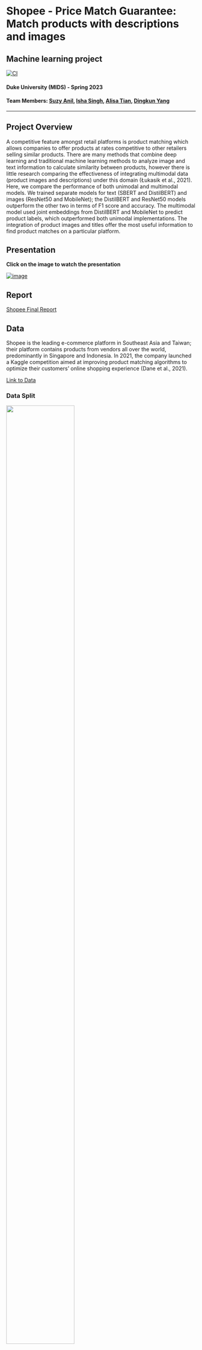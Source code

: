 # Shopee - Price Match Guarantee: Match products with descriptions and images


## Machine learning project
[![CI](https://github.com/nogibjj/Shopee-Price-Match-Guarantee/actions/workflows/main.yml/badge.svg)](https://github.com/nogibjj/Shopee-Price-Match-Guarantee/actions/workflows/main.yml)

#### Duke University (MIDS) - Spring 2023

#### Team Members: [Suzy Anil](https://github.com/sanil72900), [Isha Singh](https://github.com/IshaSingh01), [Alisa Tian](https://github.com/alisa0705), [Dingkun Yang](https://github.com/Yer1k)

----

## Project Overview
A competitive feature amongst retail platforms is product matching which allows companies to offer products at rates competitive to other retailers selling similar products. There are many methods that combine deep learning and traditional machine learning methods to analyze image and text information to calculate similarity between products, however there is little research comparing the effectiveness of integrating multimodal data (product images and descriptions) under this domain (Łukasik et al., 2021). Here, we compare the performance of both unimodal and multimodal models. We trained separate models for text (SBERT and DistilBERT) and images (ResNet50 and MobileNet); the DistilBERT and ResNet50 models outperform the other two in terms of  F1 score and accuracy. The multimodal model used joint embeddings from DistilBERT and MobileNet to predict product labels, which outperformed both unimodal implementations. The integration of product images and titles offer the most useful information to find product matches on a particular platform. 

## Presentation

**Click on the image to watch the presentation**

[![image](https://user-images.githubusercontent.com/81750079/233124833-7b0fcfab-86bf-4579-a364-d508ebd4a798.png)](https://youtu.be/FvDNHgyIBxA)

## Report

[Shopee Final Report](https://github.com/nogibjj/Shopee-Product-Price-Match-Guarantee/blob/main/Shopee%20Final%20Report.pdf)

## Data
Shopee is the leading e-commerce platform in Southeast Asia and Taiwan; their platform contains products from vendors all over the world, predominantly in Singapore and Indonesia. In 2021, the company launched a Kaggle competition aimed at improving product matching algorithms to optimize their customers’ online shopping experience (Dane et al., 2021).

[Link to Data](https://www.kaggle.com/c/shopee-product-matching/data)

### Data Split

<img src="https://user-images.githubusercontent.com/81750079/233125918-3a55fe21-266c-4744-9c87-af08063d9e00.png" width="60%" height="80%">


## Methods
We used the following methods to train our models:
- [SBERT](https://www.sbert.net/)
- [DistilBERT](https://huggingface.co/transformers/model_doc/distilbert.html)
- [ResNet50](https://keras.io/api/applications/resnet/)
- [MobileNet](https://keras.io/api/applications/mobilenet/)
- Joint Embeddings of DistilBERT and MobileNet

<img src="https://user-images.githubusercontent.com/81750079/233115703-5d9269f0-c75e-4f19-86df-1d42a974fdaa.png"  width="60%" height="80%">


## Results
The following table shows the performance of the models trained on the Shopee dataset. The DistilBERT and ResNet50 models outperform the other two in terms of  F1 score and accuracy. The multimodal model used joint embeddings from DistilBERT and MobileNet* to predict product labels , which outperformed both unimodal implementations. The integration of product images and titles offer the most useful information to find product matches on a particular platform.

Note: Due to computational restritions, we substitued ResNet50 to MobileNet for the multimodal model.

Performance on Test Set
Model Type| Model | F1 Score | Accuracy |
| --- | --- | --- | --- |
| Text | SBERT | 0.43 | 0.45 |
| Text | DistilBERT | 0.48 | 0.45 |
| Image | ResNet50 | 0.45 | 0.48 |
| Image | MobileNet | 0.38 | 0.40 |
| Text & Image | Multimodal | 0.50 | 0.53 |


## Reproducibility
To reproduce our results, please follow the steps below:
1. Clone the repository
1. Install the requirements in `requirements.txt` using `pip install -r requirements.txt`
1. If you cannot access data in `00_source_data` in this repo, download the data from the [Shopee Kaggle competition](https://www.kaggle.com/c/shopee-product-matching/data)
1. Under `10_code`, run `01_train_test_split.ipynb` to split the data into train, validation and test sets
1. Under `10_code`, run `02_Bert_Model.ipynb` to train and use the embeddings from SBERT and DistilBERT
1. Under `10_code`, run `03_ResNet50_Embeddings.ipynb` to train and use the embeddings from ResNet50
1. Under `10_code`, run `04_MobileNet_Embeddings.ipynb` to train and use the embeddings from MobileNet
1. Under `10_code`, run `05_Multimodal_Model_Embeddings.ipynb` to train and use the embeddings from DistilBERT and MobileNet
